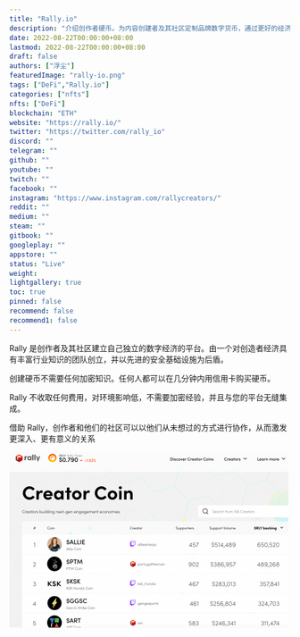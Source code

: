 ```yaml
---
title: "Rally.io"
description: "介绍创作者硬币。为内容创建者及其社区定制品牌数字货币，通过更好的经济性提供更好的参与度和价值"
date: 2022-08-22T00:00:00+08:00
lastmod: 2022-08-22T00:00:00+08:00
draft: false
authors: ["浮尘"]
featuredImage: "rally-io.png"
tags: ["DeFi","Rally.io"]
categories: ["nfts"]
nfts: ["DeFi"]
blockchain: "ETH"
website: "https://rally.io/"
twitter: "https://twitter.com/rally_io"
discord: ""
telegram: ""
github: ""
youtube: ""
twitch: ""
facebook: ""
instagram: "https://www.instagram.com/rallycreators/"
reddit: ""
medium: ""
steam: ""
gitbook: ""
googleplay: ""
appstore: ""
status: "Live"
weight: 
lightgallery: true
toc: true
pinned: false
recommend: false
recommend1: false
---
```

Rally 是创作者及其社区建立自己独立的数字经济的平台。由一个对创造者经济具有丰富行业知识的团队创立，并以先进的安全基础设施为后盾。

创建硬币不需要任何加密知识。任何人都可以在几分钟内用信用卡购买硬币。

Rally 不收取任何费用，对环境影响低，不需要加密经验，并且与您的平台无缝集成。

借助 Rally，创作者和他们的社区可以以他们从未想过的方式进行协作，从而激发更深入、更有意义的关系

![1](463545613211.png)